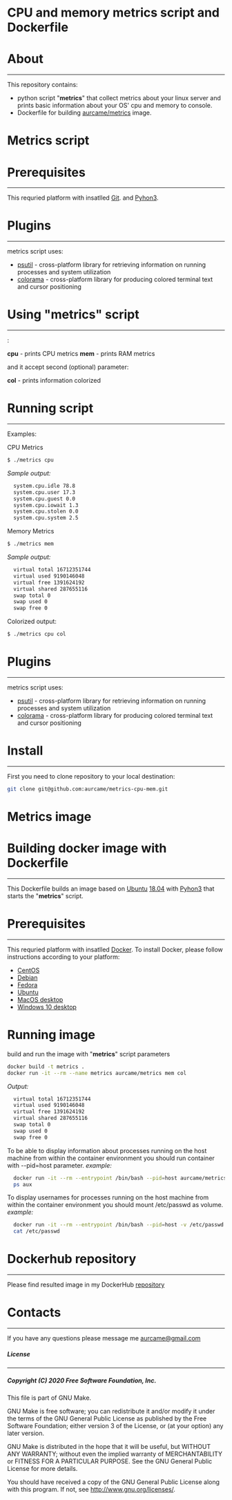 # CPU and memory metrics script and Dockerfile


# About
---
This repository contains:
  - python script "**metrics**" that collect metrics about your linux server and prints basic information about your OS' cpu and memory  to console.
  - Dockerfile for building [aurcame/metrics](https://hub.docker.com/repository/docker/aurcame/metrics) image.

# Metrics script
# Prerequisites
---
  This requried platform with insatlled [Git](https://git-scm.com/book/en/v2/Getting-Started-Installing-Git).
  and [Pyhon3](https://www.python.org/downloads/).

# Plugins
---
metrics script uses:
- [psutil](https://psutil.readthedocs.io/en/latest/) - cross-platform library for retrieving information on running processes and system utilization
- [colorama](https://pypi.org/project/colorama/) - cross-platform library for producing colored terminal text and cursor positioning
    
# Using "metrics" script
---

:


**cpu** - prints CPU metrics
**mem** - prints RAM metrics

and it accept second (optional) parameter:

**col** - prints information colorized 

# Running script
---
Examples:

CPU Metrics
```sh
$ ./metrics cpu
```
*Sample output:*
```sh
  system.cpu.idle 78.8
  system.cpu.user 17.3
  system.cpu.guest 0.0
  system.cpu.iowait 1.3
  system.cpu.stolen 0.0
  system.cpu.system 2.5
```

Memory Metrics
```sh
$ ./metrics mem 
```
*Sample output:*
```sh
  virtual total 16712351744
  virtual used 9190146048
  virtual free 1391624192
  virtual shared 287655116
  swap total 0
  swap used 0
  swap free 0
```

Colorized output:
```sh
$ ./metrics cpu col
```

# Plugins
---

metrics script uses:
- [psutil](https://psutil.readthedocs.io/en/latest/) - cross-platform library for retrieving information on running processes and system utilization
- [colorama](https://pypi.org/project/colorama/) - cross-platform library for producing colored terminal text and cursor positioning

# Install
---

First you need to clone repository to your local destination:
```sh
git clone git@github.com:aurcame/metrics-cpu-mem.git

```



# Metrics image
# Building docker image with Dockerfile
--- 
This Dockerfile builds an image based on [Ubuntu](https://hub.docker.com/_/ubuntu) [18.04](https://hub.docker.com/layers/ubuntu/library/ubuntu/18.04/images/sha256-4d07b5b0cd47c06a3ca847536a3e05901c6bf9d9f52dbb0e6a7fff9141453f11?context=explore) with [Pyhon3](https://www.python.org/downloads/) that starts the "**metrics**" script.

# Prerequisites
---
  This requried platform with insatlled [Docker](https://docs.docker.com/install/).
  To install Docker, please follow instructions according to your platform:
- [CentOS](https://docs.docker.com/install/linux/docker-ce/centos/)
- [Debian](https://docs.docker.com/install/linux/docker-ce/debian/)
- [Fedora](https://docs.docker.com/install/linux/docker-ce/fedora/)
- [Ubuntu](https://docs.docker.com/install/linux/docker-ce/ubuntu/)
- [MacOS desktop](https://docs.docker.com/docker-for-mac/install/)
- [Windows 10 desktop](https://docs.docker.com/docker-for-windows/install/)

# Running image
build and run the image with "**metrics**" script parameters
```sh
docker build -t metrics .
docker run -it --rm --name metrics aurcame/metrics mem col
```
*Output:*
```sh
  virtual total 16712351744
  virtual used 9190146048
  virtual free 1391624192
  virtual shared 287655116
  swap total 0
  swap used 0
  swap free 0
```

To be able to display information about processes running on the host machine from within the container environment you should run container with --pid=host parameter.
*example:*
```sh
  docker run -it --rm --entrypoint /bin/bash --pid=host aurcame/metrics
  ps aux
```

To display usernames for processes running on the host machine from within the container environment you should mount /etc/passwd as volume.
*example:*
```sh
  docker run -it --rm --entrypoint /bin/bash --pid=host -v /etc/passwd:/etc/passwd aurcame/metrics
  cat /etc/passwd
```

# Dockerhub repository
---
Please find resulted image in my DockerHub [repository](https://github.com/aurcame/metrics-cpu-mem)

# Contacts
---
If you have any questions please message me aurcame@gmail.com



##### License #####
---
##### Copyright (C) 2020 Free Software Foundation, Inc. #####
This file is part of GNU Make.

GNU Make is free software; you can redistribute it and/or modify it under the
terms of the GNU General Public License as published by the Free Software
Foundation; either version 3 of the License, or (at your option) any later
version.

GNU Make is distributed in the hope that it will be useful, but WITHOUT ANY
WARRANTY; without even the implied warranty of MERCHANTABILITY or FITNESS FOR
A PARTICULAR PURPOSE.  See the GNU General Public License for more details.

You should have received a copy of the GNU General Public License along with
this program.  If not, see <http://www.gnu.org/licenses/>.

